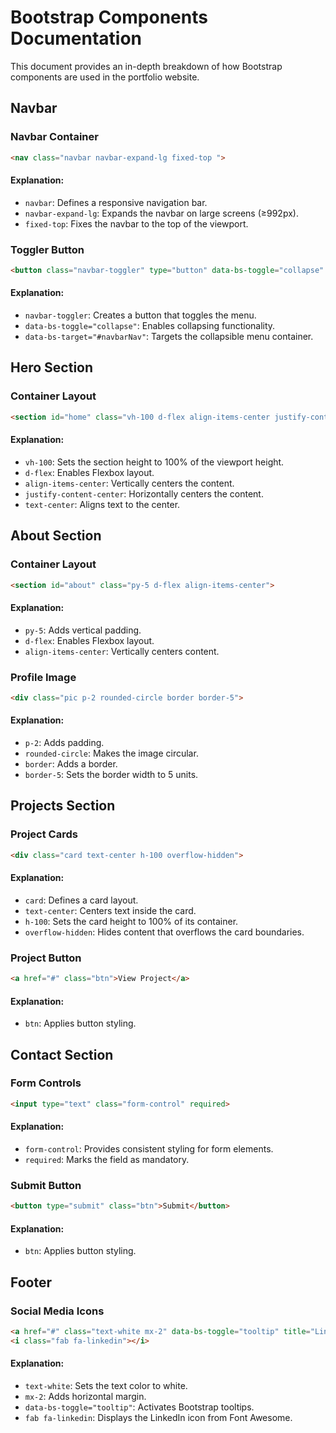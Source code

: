 # Bootstrap Components Documentation

This document provides an in-depth breakdown of how Bootstrap components are used in the portfolio website.

## Navbar

### Navbar Container
```html
<nav class="navbar navbar-expand-lg fixed-top ">
```
#### Explanation:
- `navbar`: Defines a responsive navigation bar.
- `navbar-expand-lg`: Expands the navbar on large screens (≥992px).
- `fixed-top`: Fixes the navbar to the top of the viewport.


### Toggler Button
```html
<button class="navbar-toggler" type="button" data-bs-toggle="collapse" data-bs-target="#navbarNav">
```
#### Explanation:
- `navbar-toggler`: Creates a button that toggles the menu.
- `data-bs-toggle="collapse"`: Enables collapsing functionality.
- `data-bs-target="#navbarNav"`: Targets the collapsible menu container.

## Hero Section

### Container Layout
```html
<section id="home" class="vh-100 d-flex align-items-center justify-content-center text-center">
```
#### Explanation:
- `vh-100`: Sets the section height to 100% of the viewport height.
- `d-flex`: Enables Flexbox layout.
- `align-items-center`: Vertically centers the content.
- `justify-content-center`: Horizontally centers the content.
- `text-center`: Aligns text to the center.

## About Section

### Container Layout
```html
<section id="about" class="py-5 d-flex align-items-center">
```
#### Explanation:
- `py-5`: Adds vertical padding.
- `d-flex`: Enables Flexbox layout.
- `align-items-center`: Vertically centers content.

### Profile Image
```html
<div class="pic p-2 rounded-circle border border-5">
```
#### Explanation:
- `p-2`: Adds padding.
- `rounded-circle`: Makes the image circular.
- `border`: Adds a border.
- `border-5`: Sets the border width to 5 units.

## Projects Section

### Project Cards
```html
<div class="card text-center h-100 overflow-hidden">
```
#### Explanation:
- `card`: Defines a card layout.
- `text-center`: Centers text inside the card.
- `h-100`: Sets the card height to 100% of its container.
- `overflow-hidden`: Hides content that overflows the card boundaries.

### Project Button
```html
<a href="#" class="btn">View Project</a>
```
#### Explanation:
- `btn`: Applies button styling.

## Contact Section

### Form Controls
```html
<input type="text" class="form-control" required>
```
#### Explanation:
- `form-control`: Provides consistent styling for form elements.
- `required`: Marks the field as mandatory.

### Submit Button
```html
<button type="submit" class="btn">Submit</button>
```
#### Explanation:
- `btn`: Applies button styling.

## Footer

### Social Media Icons
```html
<a href="#" class="text-white mx-2" data-bs-toggle="tooltip" title="LinkedIn">
<i class="fab fa-linkedin"></i>
```
#### Explanation:
- `text-white`: Sets the text color to white.
- `mx-2`: Adds horizontal margin.
- `data-bs-toggle="tooltip"`: Activates Bootstrap tooltips.
- `fab fa-linkedin`: Displays the LinkedIn icon from Font Awesome.



